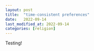 ```yaml
---
layout: post
title:  "time-consistent preferences"
date:   2022-09-14
last_modified_at: 2022-09-14
categories: [religion]
---
```


Testing!
